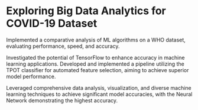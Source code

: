 # Exploring Big Data Analytics for COVID-19 Dataset

Implemented a comparative analysis of ML algorithms on a WHO dataset, evaluating performance, speed, and accuracy.

Investigated the potential of TensorFlow to enhance accuracy in machine learning applications. Developed and implemented a pipeline utilizing the TPOT classifier for automated feature selection, aiming to achieve superior model performance.

Leveraged comprehensive data analysis, visualization, and diverse machine learning techniques to achieve significant model accuracies, with the Neural Network demonstrating the highest accuracy.
